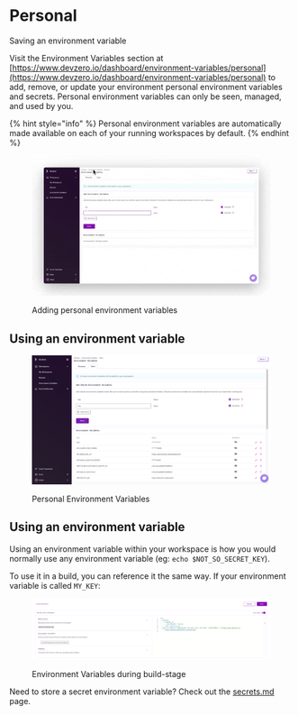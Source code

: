 # Personal

Saving an environment variable

Visit the Environment Variables section at [https://www.devzero.io/dashboard/environment-variables/personal](https://www.devzero.io/dashboard/environment-variables/personal) to add, remove, or update your environment personal environment variables and secrets. Personal environment variables can only be seen, managed, and used by you.

{% hint style="info" %}
Personal environment variables are automatically made available on each of your running workspaces by default.
{% endhint %}

<figure><img src="../.gitbook/assets/Personal variables.gif" alt=""><figcaption><p>Adding personal environment variables</p></figcaption></figure>

## Using an environment variable

<figure><img src="../.gitbook/assets/Update environment variables (1).png" alt=""><figcaption><p>Personal Environment Variables</p></figcaption></figure>

## Using an environment variable

Using an environment variable within your workspace is how you would normally use any environment variable (eg: `echo $NOT_SO_SECRET_KEY`).

To use it in a build, you can reference it the same way. If your environment variable is called `MY_KEY`:

<figure><img src="../.gitbook/assets/env-var-in-build.png" alt=""><figcaption><p>Environment Variables during build-stage</p></figcaption></figure>

Need to store a secret environment variable? Check out the [secrets.md](secrets.md "mention") page.
